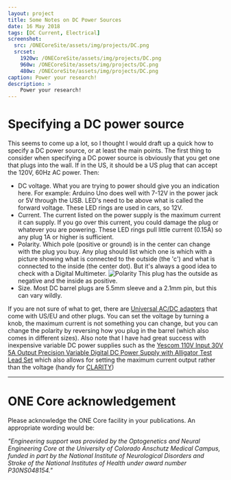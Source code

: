 ```yaml
---
layout: project
title: Some Notes on DC Power Sources
date: 16 May 2018
tags: [DC Current, Electrical]
screenshot:
  src: /ONECoreSite/assets/img/projects/DC.png
  srcset:
    1920w: /ONECoreSite/assets/img/projects/DC.png
    960w: /ONECoreSite/assets/img/projects/DC.png
    480w: /ONECoreSite/assets/img/projects/DC.png
caption: Power your research!
description: >
    Power your research!
---
```

# Specifying a DC power source
This seems to come up a lot, so I thought I would draft up a quick how to specify a DC power source, or at least the main points. The first thing to consider when specifying a DC power source is obviously that you get one that plugs into the wall. If in the US, it should be a US plug that can accept the 120V, 60Hz AC power. Then:

* DC voltage. What you are trying to power should give you an indication here. For example: Arduino Uno does well with 7-12V in the power jack or 5V through the USB. LED's need to be above what is called the forward voltage. These LED rings are used in cars, so 12V.
* Current. The current listed on the power supply is the maximum current it can supply. If you go over this current, you could damage the plug or whatever you are powering. These LED rings pull little current (0.15A) so any plug 1A or higher is sufficient.
* Polarity. Which pole (positive or ground) is in the center can change with the plug you buy. Any plug should list which one is which with a picture showing what is connected to the outside (the 'c') and what is connected to the inside (the center dot). But it's always a good idea to check with a Digital Multimeter.
![Polarity](/ONECoreSite/assets/img/projects/DCPolarity.png "Polarity")
This plug has the outside as negative and the inside as positive.
* Size. Most DC barrel plugs are 5.5mm sleeve and a 2.1mm pin, but this can vary wildly.

If you are not sure of what to get, there are [Universal AC/DC adapters](https://www.amazon.com/Universal-CUGLB-Switching-Selectable-Electronics/dp/B074FT2LXD/ref=sr_1_16?ie=UTF8&qid=1526138805&sr=8-16&keywords=variable+dc+power+supply) that come with US/EU and other plugs. You can set the voltage by turning a knob, the maximum current is not something you can change, but you can change the polarity by reversing how you plug in the barrel (which also comes in different sizes).
Also note that I have had great success with inexpensive variable DC power supplies such as the [Yescom 110V Input 30V 5A Output Precision Variable Digital DC Power Supply with Alligator Test Lead Set](https://www.amazon.com/Yescom-Precision-Variable-Digital-Alligator/dp/B00QJS8RW0/ref=sr_1_10?ie=UTF8&qid=1526138805&sr=8-10&keywords=variable+dc+power+supply) which also allows for setting the maximum current output rather than the voltage (handy for [CLARITY](/ONECoreSite/projects/CLARITYL-ETC))

***

# ONE Core acknowledgement
Please acknowledge the ONE Core facility in your publications. An appropriate wording would be:

*"Engineering support was provided by the Optogenetics and Neural Engineering Core at the University of Colorado Anschutz Medical Campus, funded in part by the National Institute of Neurological Disorders and Stroke of the National Institutes of Health under award number P30NS048154."*
